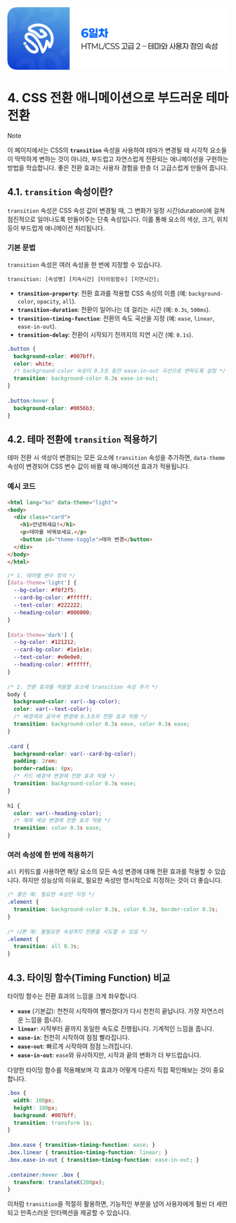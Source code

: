 <img src="./header.png" />

# 4. CSS 전환 애니메이션으로 부드러운 테마 전환

> [!NOTE]
> 이 페이지에서는 CSS의 **`transition`** 속성을 사용하여 테마가 변경될 때 시각적 요소들이 딱딱하게 변하는 것이 아니라, 부드럽고 자연스럽게 전환되는 애니메이션을 구현하는 방법을 학습합니다. 좋은 전환 효과는 사용자 경험을 한층 더 고급스럽게 만들어 줍니다.

## 4.1. `transition` 속성이란?

`transition` 속성은 CSS 속성 값이 변경될 때, 그 변화가 일정 시간(duration)에 걸쳐 점진적으로 일어나도록 만들어주는 단축 속성입니다. 이를 통해 요소의 색상, 크기, 위치 등이 부드럽게 애니메이션 처리됩니다.

### 기본 문법

`transition` 속성은 여러 속성을 한 번에 지정할 수 있습니다.

`transition: [속성명] [지속시간] [타이밍함수] [지연시간];`

- **`transition-property`**: 전환 효과를 적용할 CSS 속성의 이름 (예: `background-color`, `opacity`, `all`).
- **`transition-duration`**: 전환이 일어나는 데 걸리는 시간 (예: `0.3s`, `500ms`).
- **`transition-timing-function`**: 전환의 속도 곡선을 지정 (예: `ease`, `linear`, `ease-in-out`).
- **`transition-delay`**: 전환이 시작되기 전까지의 지연 시간 (예: `0.1s`).

```css
.button {
  background-color: #007bff;
  color: white;
  /* background-color 속성이 0.3초 동안 ease-in-out 곡선으로 변하도록 설정 */
  transition: background-color 0.3s ease-in-out;
}

.button:hover {
  background-color: #0056b3;
}
```

## 4.2. 테마 전환에 `transition` 적용하기

테마 전환 시 색상이 변경되는 모든 요소에 `transition` 속성을 추가하면, `data-theme` 속성이 변경되어 CSS 변수 값이 바뀔 때 애니메이션 효과가 적용됩니다.

### 예시 코드

```html
<html lang="ko" data-theme="light">
<body>
  <div class="card">
    <h1>안녕하세요!</h1>
    <p>테마를 바꿔보세요.</p>
    <button id="theme-toggle">테마 변경</button>
  </div>
</body>
</html>
```

```css
/* 1. 테마별 변수 정의 */
[data-theme='light'] {
  --bg-color: #f0f2f5;
  --card-bg-color: #ffffff;
  --text-color: #222222;
  --heading-color: #000000;
}

[data-theme='dark'] {
  --bg-color: #121212;
  --card-bg-color: #1e1e1e;
  --text-color: #e0e0e0;
  --heading-color: #ffffff;
}

/* 2. 전환 효과를 적용할 요소에 transition 속성 추가 */
body {
  background-color: var(--bg-color);
  color: var(--text-color);
  /* 배경색과 글자색 변경에 0.3초의 전환 효과 적용 */
  transition: background-color 0.3s ease, color 0.3s ease;
}

.card {
  background-color: var(--card-bg-color);
  padding: 2rem;
  border-radius: 8px;
  /* 카드 배경색 변경에 전환 효과 적용 */
  transition: background-color 0.3s ease;
}

h1 {
  color: var(--heading-color);
  /* 제목 색상 변경에 전환 효과 적용 */
  transition: color 0.3s ease;
}
```

### 여러 속성에 한 번에 적용하기

`all` 키워드를 사용하면 해당 요소의 모든 속성 변경에 대해 전환 효과를 적용할 수 있습니다. 하지만 성능상의 이유로, 필요한 속성만 명시적으로 지정하는 것이 더 좋습니다.

```css
/* 좋은 예: 필요한 속성만 지정 */
.element {
  transition: background-color 0.3s, color 0.3s, border-color 0.3s;
}

/* 나쁜 예: 불필요한 속성까지 전환을 시도할 수 있음 */
.element {
  transition: all 0.3s;
}
```

## 4.3. 타이밍 함수(Timing Function) 비교

타이밍 함수는 전환 효과의 느낌을 크게 좌우합니다.

- **`ease`** (기본값): 천천히 시작하여 빨라졌다가 다시 천천히 끝납니다. 가장 자연스러운 느낌을 줍니다.
- **`linear`**: 시작부터 끝까지 동일한 속도로 진행됩니다. 기계적인 느낌을 줍니다.
- **`ease-in`**: 천천히 시작하여 점점 빨라집니다.
- **`ease-out`**: 빠르게 시작하여 점점 느려집니다.
- **`ease-in-out`**: `ease`와 유사하지만, 시작과 끝의 변화가 더 부드럽습니다.

다양한 타이밍 함수를 적용해보며 각 효과가 어떻게 다른지 직접 확인해보는 것이 중요합니다.

```css
.box {
  width: 100px;
  height: 100px;
  background: #007bff;
  transition: transform 1s;
}

.box.ease { transition-timing-function: ease; }
.box.linear { transition-timing-function: linear; }
.box.ease-in-out { transition-timing-function: ease-in-out; }

.container:hover .box {
  transform: translateX(200px);
}
```

이처럼 `transition`을 적절히 활용하면, 기능적인 부분을 넘어 사용자에게 훨씬 더 세련되고 만족스러운 인터랙션을 제공할 수 있습니다.

